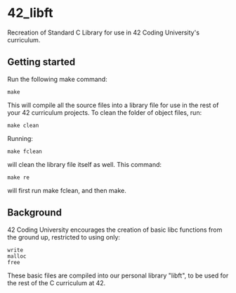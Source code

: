# 42_libft
Recreation of Standard C Library for use in 42 Coding University's curriculum.
## Getting started
Run the following make command:
```
make
```
This will compile all the source files into a library file for use in the rest of your 42 curriculum projects.
To clean the folder of object files, run:
```
make clean
```
Running:
```
make fclean
```
will clean the library file itself as well.
This command:
```
make re
```
will first run make fclean, and then make.
## Background
42 Coding University encourages the creation of basic libc functions from the ground up, restricted to using only:
```
write
malloc
free
```
These basic files are compiled into our personal library "libft", to be used for the rest of the C curriculum at 42.
